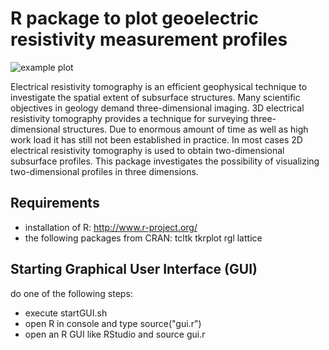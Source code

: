 R package to plot geoelectric resistivity measurement profiles
==============

![example plot](https://github.com/kleebaum/geoelectrics/blob/master/example/sinkhole.png)

Electrical resistivity tomography is an efficient geophysical technique to investigate the spatial extent of subsurface structures. Many scientific objectives in geology demand three-dimensional imaging.  3D electrical resistivity tomography provides a technique for surveying three-dimensional structures. Due to enormous amount of time as well as high work load it has still not been established in practice. In most cases 2D electrical resistivity tomography is used to obtain two-dimensional subsurface profiles. This package investigates the possibility of visualizing two-dimensional profiles in three dimensions.
 
Requirements
--------------
- installation of R: http://www.r-project.org/
- the following packages from CRAN:
    tcltk
    tkrplot
    rgl
    lattice

Starting Graphical User Interface (GUI)
--------------
do one of the following steps:
- execute startGUI.sh
- open R in console and type source("gui.r")
- open an R GUI like RStudio and source gui.r  
